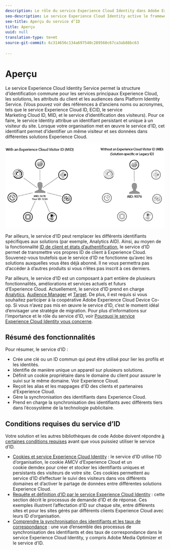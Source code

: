 ```yaml
---
description: Le rôle du service Experience Cloud Identity dans Adobe Experience Cloud.
seo-description: Le service Experience Cloud Identity active le framework d’identification courant pour les services principaux, les solutions, les attributs du client et les audiences d’Experience Cloud.
seo-title: Aperçu du service d’ID
title: Aperçu
uuid: null
translation-type: tm+mt
source-git-commit: 6c314656c134a697540c289560c67ca3ab88bc63

---
```



# Aperçu

Le service Experience Cloud Identity Service permet la structure d’identification commune pour les services principaux Experience Cloud, les solutions, les attributs du client et les audiences dans Platform Identity Service. (Vous pouvez voir des références à d’anciens noms ou acronymes, tels que le service Experience Cloud ID, ECID, le service Marketing Cloud ID, MID, et le service d’identification des visiteurs). Pour ce faire, le service Identity attribue un identifiant persistant et unique à un visiteur du site. Lorsque votre organisation met en œuvre le service d’ID, cet identifiant permet d’identifier un même visiteur et ses données dans différentes solutions Experience Cloud.

![](assets/ecid.png)

Par ailleurs, le service d’ID peut remplacer les différents identifiants spécifiques aux solutions (par exemple, Analytics AID). Ainsi, au moyen de la fonctionnalité [ID de client et états d’authentification](/help/reference/authenticated-state.md), le service d’ID permet de transmettre vos propres ID de client à Experience Cloud. Souvenez-vous toutefois que le service d’ID ne fonctionne qu’avec les solutions auxquelles vous êtes déjà abonné. Il ne vous permettra pas d’accéder à d’autres produits si vous n’êtes pas inscrit à ces derniers.

Par ailleurs, le service d’ID est un composant à part entière de plusieurs fonctionnalités, améliorations et services actuels et futurs d’Experience Cloud. Actuellement, le service d’ID prend en charge [Analytics](http://www.adobe.com/marketing-cloud/web-analytics.html), [Audience Manager](http://www.adobe.com/marketing-cloud/data-management-platform.html) et [Target](http://www.adobe.com/marketing-cloud/testing-targeting.html). De plus, il est requis si vous souhaitez participer à la coopérative Adobe Experience Cloud Device Co-op. Si vous n’avez pas mis en œuvre le service d’ID, c’est le moment idéal d’envisager une stratégie de migration. Pour plus d’informations sur l’importance et le rôle du service d’ID, voir [Pourquoi le service Experience Cloud Identity vous concerne](http://blogs.adobe.com/digitalmarketing/analytics/why-new-adobe-marketing-cloud-id-service-should-be-on-your-radar/).

## Résumé des fonctionnalités

Pour résumer, le service d’ID :

* Crée une clé ou un ID commun qui peut être utilisé pour lier les profils et les identités.
* Identifie de manière unique un appareil sur plusieurs solutions.
* Définit un cookie propriétaire dans le domaine du client pour assurer le suivi sur le même domaine. Voir Experience Cloud.
* Reçoit les alias et les mappages d’ID des clients et partenaires d’Experience Cloud.
* Gère la synchronisation des identifiants dans Experience Cloud.
* Prend en charge la synchronisation des identifiants avec différents tiers dans l’écosystème de la technologie publicitaire.

## Conditions requises du service d’ID

Votre solution et les autres bibliothèques de code Adobe doivent répondre [à certaines conditions requises](/help/reference/requirements.md) avant que vous puissiez utiliser le service d’ID.

* [Cookies et service Experience Cloud Identity](cookies.md) : le service d’ID utilise l’ID d’organisation, le cookie AMCV d’Experience Cloud et un cookie demdex pour créer et stocker les identifiants uniques et persistants des visiteurs de votre site. Ces cookies permettent au service d’ID d’effectuer le suivi des visiteurs dans vos différents domaines et d’activer le partage de données entre différentes solutions Experience Cloud.
* [Requête et définition d’ID par le service Experience Cloud Identity](id-request.md) : cette section décrit le processus de demande d’ID et de réponse. Ces exemples illustrent l’affectation d’ID sur chaque site, entre différents sites et pour les sites gérés par différents clients Experience Cloud avec leurs ID d’organisation.
* [Comprendre la synchronisation des identifiants et les taux de correspondance](match-rates.md) : une vue d’ensemble des processus de synchronisation des identifiants et des taux de correspondance dans le service Experience Cloud Identity, y compris Adobe Media Optimizer et le service d’ID.